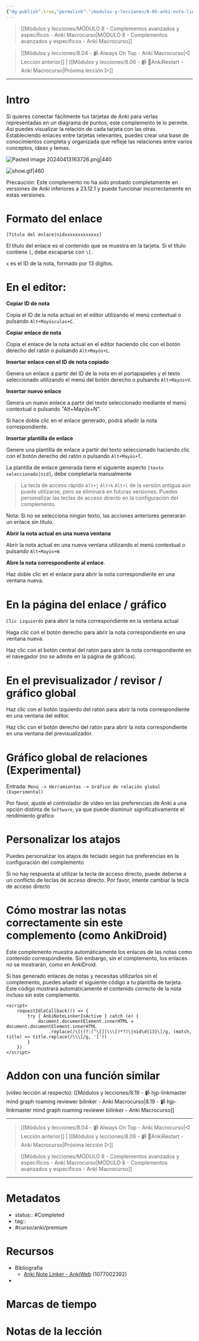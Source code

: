 ```yaml
---
{"dg-publish":true,"permalink":"/modulos-y-lecciones/8-05-anki-note-linker-anki-macrocurso/","noteIcon":"","updated":"2024-05-21T22:14:06.532+02:00"}
---
```



> [[Módulos y lecciones/MÓDULO 8 - Complementos avanzados y específicos - Anki Macrocurso\|MÓDULO 8 - Complementos avanzados y específicos - Anki Macrocurso]]

> [[Módulos y lecciones/8.04 - 📹 Always On Top - Anki Macrocurso\|◁ Lección anterior]] | [[Módulos y lecciones/8.06 - 📹 🔂AnkiRestart - Anki Macrocurso\|Próxima lección ▷]]

---

# Intro
Si quieres conectar fácilmente tus tarjetas de Anki para verlas representadas en un diagrama de puntos, este complemento te lo permite. Así puedes visualizar la relación de cada tarjeta con las otras. Estableciendo enlaces entre tarjetas relevantes, puedes crear una base de conocimientos completa y organizada que refleje las relaciones entre varios conceptos, ideas y temas.

![Pasted image 20240413163726.png|440](/img/user/ANEXOS/Pasted%20image%2020240413163726.png)

![show.gif|460](/img/user/ANEXOS/show.gif)

Precaución: Este complemento no ha sido probado completamente en versiones de Anki inferiores a 23.12.1 y puede funcionar incorrectamente en estas versiones.

# Formato del enlace
`[Título del enlace|nidxxxxxxxxxxxxx]`

El título del enlace es el contenido que se muestra en la tarjeta. Si el título contiene `[`, debe escaparse con `\[`.

`x` es el ID de la nota, formado por 13 dígitos.

# En el editor:
**Copiar ID de nota**

Copia el ID de la nota actual en el editor utilizando el menú contextual o pulsando `Alt+Mayúsculas+C`.

**Copiar enlace de nota**

Copia el enlace de la nota actual en el editor haciendo clic con el botón derecho del ratón o pulsando `Alt+Mayús+L`.

**Insertar enlace con el ID de nota copiado**

Genera un enlace a partir del ID de la nota en el portapapeles y el texto seleccionado utilizando el menú del botón derecho o pulsando `Alt+Mayús+V`.

**Insertar nuevo enlace**

Genera un nuevo enlace a partir del texto seleccionado mediante el menú contextual o pulsando "Alt+Mayús+N".

Si hace doble clic en el enlace generado, podrá añadir la nota correspondiente.

**Insertar plantilla de enlace**

Genere una plantilla de enlace a partir del texto seleccionado haciendo clic con el botón derecho del ratón o pulsando `Alt+Mayús+T`.

La plantilla de enlace generada tiene el siguiente aspecto `[texto seleccionado|nid]`, debe completarla manualmente

> La tecla de acceso rápido `Alt+j` `Alt+k` `Alt+l` de la versión antigua aún puede utilizarse, pero se eliminará en futuras versiones. Puedes personalizar las teclas de acceso directo en la configuración del complemento.

Nota: Si no se selecciona ningún texto, las acciones anteriores generarán un enlace sin título.

**Abrir la nota actual en una nueva ventana**

Abrir la nota actual en una nueva ventana utilizando el menú contextual o pulsando `Alt+Mayús+W`.

**Abre la nota correspondiente al enlace**.

Haz doble clic en el enlace para abrir la nota correspondiente en una ventana nueva.

# En la página del enlace / gráfico
`Clic izquierdo` para abrir la nota correspondiente en la ventana actual

Haga clic con el botón derecho para abrir la nota correspondiente en una ventana nueva.

Haz clic con el botón central del ratón para abrir la nota correspondiente en el navegador (no se admite en la página de gráficos).


# En el previsualizador / revisor / gráfico global
Haz clic con el botón izquierdo del ratón para abrir la nota correspondiente en una ventana del editor.

Haz clic con el botón derecho del ratón para abrir la nota correspondiente en una ventana del previsualizador.

# Gráfico global de relaciones (Experimental)
Entrada: `Menú -> Herramientas -> Gráfico de relación global (Experimental)`

Por favor, ajuste el controlador de vídeo en las preferencias de Anki a una opción distinta de `Software`, ya que puede disminuir significativamente el rendimiento gráfico

# Personalizar los atajos
Puedes personalizar los atajos de teclado según tus preferencias en la configuración del complemento

Si no hay respuesta al utilizar la tecla de acceso directo, puede deberse a un conflicto de teclas de acceso directo. Por favor, intente cambiar la tecla de acceso directo


# Cómo mostrar las notas correctamente sin este complemento (como AnkiDroid)
Este complemento muestra automáticamente los enlaces de las notas como contenido correspondiente. Sin embargo, sin el complemento, los enlaces no se mostrarán, como en AnkiDroid.

Si has generado enlaces de notas y necesitas utilizarlos sin el complemento, puedes añadir el siguiente código a tu plantilla de tarjeta. Este código mostrará automáticamente el contenido correcto de la nota incluso sin este complemento.

```
<script>
    requestIdleCallback(() => {
        try { AnkiNoteLinkerIsActive } catch (e) {
            document.documentElement.innerHTML = document.documentElement.innerHTML
                .replace(/\[((?:[^\[]|\\\[)*?)\|nid\d{13}\]/g, (match, title) => title.replace(/\\\[/g, '['))
        }
    })
</script>
```

# Addon con una función similar
(vídeo lección al respecto): [[Módulos y lecciones/8.19 - 📹 hjp-linkmaster mind graph roaming reviewer bilinker - Anki Macrocurso\|8.19 - 📹 hjp-linkmaster mind graph roaming reviewer bilinker - Anki Macrocurso]]

---

> [[Módulos y lecciones/8.04 - 📹 Always On Top - Anki Macrocurso\|◁ Lección anterior]] | [[Módulos y lecciones/8.06 - 📹 🔂AnkiRestart - Anki Macrocurso\|Próxima lección ▷]]

> [[Módulos y lecciones/MÓDULO 8 - Complementos avanzados y específicos - Anki Macrocurso\|MÓDULO 8 - Complementos avanzados y específicos - Anki Macrocurso]]

---
# Metadatos
- status:: #Completed 
- tag:: 
- #curso/anki/premium

# Recursos
- Bibliografía
	- [Anki Note Linker - AnkiWeb](https://ankiweb.net/shared/info/1077002392) (1077002392)
- 

# Marcas de tiempo


# Notas de la lección
